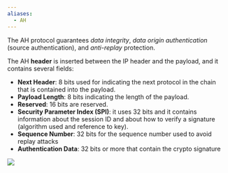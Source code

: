 ```yaml
---
aliases:
  - AH
---
```

The AH protocol guarantees *data integrity*, *data origin authentication* (source authentication), and *anti-replay* protection. 

The AH **header** is inserted between the IP header and the payload, and it contains several fields:
- **Next Header**: 8 bits used for indicating the next protocol in the chain that is contained into the payload.
- **Payload Length**: 8 bits indicating the length of the payload.
- **Reserved**: 16 bits are reserved.
- **Security Parameter Index (SPI)**: it uses 32 bits and it contains information about the session ID and about how to verify a signature (algorithm used and reference to key).
- **Sequence Number**: 32 bits for the sequence number used to avoid replay attacks
- **Authentication Data**: 32 bits or more that contain the crypto signature


![](https://www.researchgate.net/publication/341151254/figure/fig1/AS:887753323593729@1588668294178/Authentication-Header-Format.ppm)
